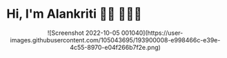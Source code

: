 # Hi, I'm Alankriti 👋🏻 👩🏻‍💻
<p align="center">
![Screenshot 2022-10-05 001040](https://user-images.githubusercontent.com/105043695/193900008-e998466c-e39e-4c55-8970-e04f266b7f2e.png)
</p>
<!--
**AlankritiKalsi-23/AlankritiKalsi-23** is a ✨ _special_ ✨ repository because its `README.md` (this file) appears on your GitHub profile.

Here are some ideas to get you started:

- 🔭 I’m currently working on ...
- 🌱 I’m currently learning ...
- 👯 I’m looking to collaborate on ...
- 🤔 I’m looking for help with ...
- 💬 Ask me about ...
- 📫 How to reach me: ...
- 😄 Pronouns: ...
- ⚡ Fun fact: ...
-->
